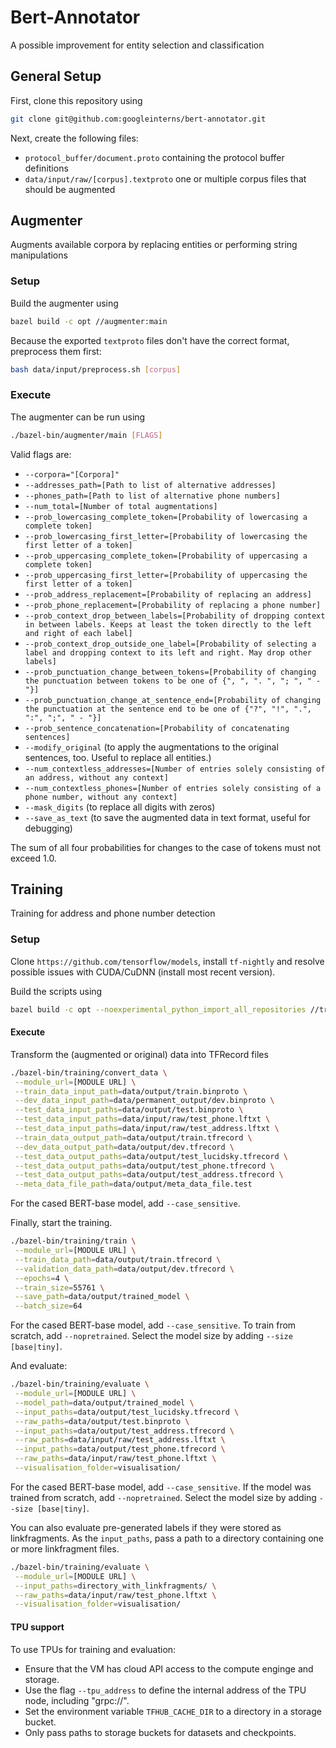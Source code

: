 # Bert-Annotator

A possible improvement for entity selection and classification

## General Setup

First, clone this repository using 

```sh
git clone git@github.com:googleinterns/bert-annotator.git
```

Next, create the following files:
 - `protocol_buffer/document.proto` containing the protocol buffer definitions
 - `data/input/raw/[corpus].textproto` one or multiple corpus files that should
   be augmented

## Augmenter

Augments available corpora by replacing entities or performing string
manipulations

### Setup

Build the augmenter using

```sh
bazel build -c opt //augmenter:main
```

Because the exported `textproto` files don't have the correct format,
preprocess them first:

```sh
bash data/input/preprocess.sh [corpus]
```

### Execute

The augmenter can be run using

```sh
./bazel-bin/augmenter/main [FLAGS]
```

Valid flags are:
 - `--corpora="[Corpora]"`
 - `--addresses_path=[Path to list of alternative addresses]`
 - `--phones_path=[Path to list of alternative phone numbers]`
 - `--num_total=[Number of total augmentations]`
 - `--prob_lowercasing_complete_token=[Probability of lowercasing a complete token]`
 - `--prob_lowercasing_first_letter=[Probability of lowercasing the first letter of a token]`
 - `--prob_uppercasing_complete_token=[Probability of uppercasing a complete token]`
 - `--prob_uppercasing_first_letter=[Probability of uppercasing the first letter of a token]`
 - `--prob_address_replacement=[Probability of replacing an address]`
 - `--prob_phone_replacement=[Probability of replacing a phone number]`
 - `--prob_context_drop_between_labels=[Probability of dropping context in between labels. Keeps at least the token directly to the left and right of each label]`
 - `--prob_context_drop_outside_one_label=[Probability of selecting a label and dropping context to its left and right. May drop other labels]`
 - `--prob_punctuation_change_between_tokens=[Probability of changing the punctuation between tokens to be one of {", ", ". ", "; ", " - "}]`
 - `--prob_punctuation_change_at_sentence_end=[Probability of changing the punctuation at the sentence end to be one of {"?", "!", ".", ":", ";", " - "}]`
 - `--prob_sentence_concatenation=[Probability of concatenating sentences]`
 - `--modify_original` (to apply the augmentations to the original sentences, too. Useful to replace all entities.)
 - `--num_contextless_addresses=[Number of entries solely consisting of an address, without any context]`
 - `--num_contextless_phones=[Number of entries solely consisting of a phone number, without any context]`
 - `--mask_digits` (to replace all digits with zeros)
 - `--save_as_text` (to save the augmented data in text format, useful for debugging)

The sum of all four probabilities for changes to the case of tokens must not exceed 1.0.


## Training

Training for address and phone number detection

### Setup

Clone `https://github.com/tensorflow/models`, install `tf-nightly` and resolve possible issues with CUDA/CuDNN (install most recent version).

Build the scripts using

```sh
bazel build -c opt --noexperimental_python_import_all_repositories //training:...
```

#### Execute

Transform the (augmented or original) data into TFRecord files

```sh
./bazel-bin/training/convert_data \
 --module_url=[MODULE URL] \
 --train_data_input_path=data/output/train.binproto \
 --dev_data_input_path=data/permanent_output/dev.binproto \
 --test_data_input_paths=data/output/test.binproto \
 --test_data_input_paths=data/input/raw/test_phone.lftxt \
 --test_data_input_paths=data/input/raw/test_address.lftxt \
 --train_data_output_path=data/output/train.tfrecord \
 --dev_data_output_path=data/output/dev.tfrecord \
 --test_data_output_paths=data/output/test_lucidsky.tfrecord \
 --test_data_output_paths=data/output/test_phone.tfrecord \
 --test_data_output_paths=data/output/test_address.tfrecord \
 --meta_data_file_path=data/output/meta_data_file.test
```

For the cased BERT-base model, add `--case_sensitive`.


Finally, start the training.

```sh
./bazel-bin/training/train \
 --module_url=[MODULE URL] \
 --train_data_path=data/output/train.tfrecord \
 --validation_data_path=data/output/dev.tfrecord \
 --epochs=4 \
 --train_size=55761 \
 --save_path=data/output/trained_model \
 --batch_size=64
```

For the cased BERT-base model, add `--case_sensitive`.
To train from scratch, add `--nopretrained`.
Select the model size by adding `--size [base|tiny]`.

And evaluate:

```sh
./bazel-bin/training/evaluate \
 --module_url=[MODULE URL] \
 --model_path=data/output/trained_model \
 --input_paths=data/output/test_lucidsky.tfrecord \
 --raw_paths=data/output/test.binproto \
 --input_paths=data/output/test_address.tfrecord \
 --raw_paths=data/input/raw/test_address.lftxt \
 --input_paths=data/output/test_phone.tfrecord \
 --raw_paths=data/input/raw/test_phone.lftxt \
 --visualisation_folder=visualisation/
```

For the cased BERT-base model, add `--case_sensitive`.
If the model was trained from scratch, add `--nopretrained`.
Select the model size by adding `--size [base|tiny]`.

You can also evaluate pre-generated labels if they were stored as linkfragments.
As the `input_paths`, pass a path to a directory containing one or more
linkfragment files.

```sh
./bazel-bin/training/evaluate \
 --module_url=[MODULE URL] \
 --input_paths=directory_with_linkfragments/ \
 --raw_paths=data/input/raw/test_phone.lftxt \
 --visualisation_folder=visualisation/
```

#### TPU support
To use TPUs for training and evaluation:
 - Ensure that the VM has cloud API access to the compute enginge and storage.
 - Use the flag `--tpu_address` to define the internal address of the TPU node,
   including "grpc://".
 - Set the environment variable `TFHUB_CACHE_DIR` to a directory in a storage
   bucket.
 - Only pass paths to storage buckets for datasets and checkpoints.

